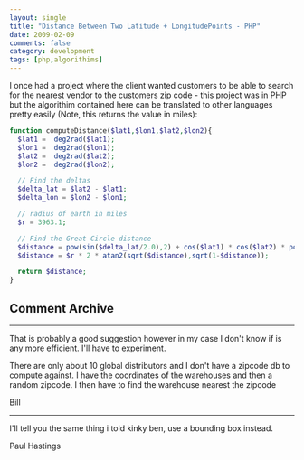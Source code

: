 ```yaml
---
layout: single
title: "Distance Between Two Latitude + LongitudePoints - PHP"
date: 2009-02-09
comments: false
category: development
tags: [php,algorithims]
---
```

I once had a project where the client wanted customers to be able to search
for the nearest vendor to the customers zip code - this project was in PHP but
the algorithim contained here can be translated to other languages pretty
easily (Note, this returns the value in miles):





```php
function computeDistance($lat1,$lon1,$lat2,$lon2){
  $lat1 =  deg2rad($lat1);
  $lon1 =  deg2rad($lon1);
  $lat2 =  deg2rad($lat2);
  $lon2 =  deg2rad($lon2);

  // Find the deltas
  $delta_lat = $lat2 - $lat1;
  $delta_lon = $lon2 - $lon1;

  // radius of earth in miles
  $r = 3963.1;

  // Find the Great Circle distance
  $distance = pow(sin($delta_lat/2.0),2) + cos($lat1) * cos($lat2) * pow(sin($delta_lon/2.0),2);
  $distance = $r * 2 * atan2(sqrt($distance),sqrt(1-$distance));

  return $distance;
}
```







## Comment Archive

---
That is probably a good suggestion however in my case I don't know if is any more efficient.
I'll have to experiment.

There are only about 10 global distributors and I don't have a zipcode db to compute against. I have the coordinates of the warehouses and then a random zipcode.  I then have to find the warehouse nearest the zipcode

Bill

---
I'll tell you the same thing i told kinky ben, use a bounding box instead.

Paul Hastings
